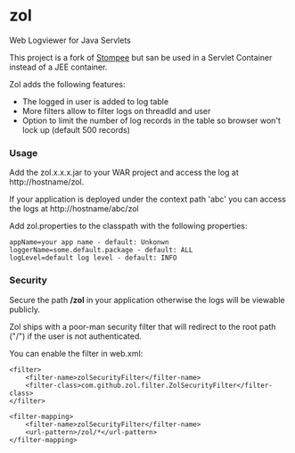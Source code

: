 # zol
Web Logviewer for Java Servlets

This project is a fork of [Stompee](https://github.com/phillip-kruger/stompee) but san be 
used in a Servlet Container instead of a JEE container.

Zol adds the following features:

* The logged in user is added to log table 
* More filters allow to filter logs on threadId and user
* Option to limit the number of log records in the table so browser won't lock up (default 500 records)    

 ### Usage
 
Add the zol.x.x.x.jar to your WAR project and access the log at http://hostname/zol.

If your application is deployed under the context path 'abc' you can access the logs at http://hostname/abc/zol

Add zol.properties to the classpath with the following properties:

```
appName=your app name - default: Unkonwn
loggerName=some.default.package - default: ALL 
logLevel=default log level - default: INFO
```

### Security
Secure the path **/zol** in your application otherwise the logs will be viewable publicly.

Zol ships with a poor-man security filter that will redirect to 
the root path ("/") if the user is not authenticated.

You can enable the filter in web.xml:
```
<filter>
    <filter-name>zolSecurityFilter</filter-name>
    <filter-class>com.github.zol.filter.ZolSecurityFilter</filter-class>
</filter>

<filter-mapping>
    <filter-name>zolSecurityFilter</filter-name>
    <url-pattern>/zol/*</url-pattern>
</filter-mapping> 
```